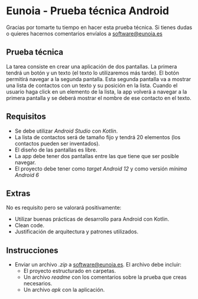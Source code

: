 # Eunoia - Prueba técnica Android
Gracias por tomarte tu tiempo en hacer esta prueba técnica. Si tienes dudas o quieres hacernos comentarios envíalos a <software@eunoia.es>


## Prueba técnica
La tarea consiste en crear una aplicación de dos pantallas. La primera tendrá un botón y un texto (el texto lo utilizaremos más tarde). El botón permitirá navegar a la segunda pantalla. Esta segunda pantalla va a mostrar una lista de contactos con un texto y su posición en la lista. Cuando el usuario haga click en un elemento de la lista, la app volverá a navegar a la primera pantalla y se deberá mostrar el nombre de ese contacto en el texto.


## Requisitos
- Se debe utilizar *Android Studio* con *Kotlin*.
- La lista de contactos será de tamaño fijo y tendrá 20 elementos (los contactos pueden ser inventados).
- El diseño de las pantallas es libre.
- La app debe tener dos pantallas entre las que tiene que ser posible navegar.
- El proyecto debe tener como *target Android 12* y como versión *mínima Android 6*


## Extras
No es requisito pero se valorará positivamente:
- Utilizar buenas prácticas de desarrollo para Android con Kotlin.
- Clean code.
- Justificación de arquitectura y patrones utilizados.


## Instrucciones
- Enviar un archivo *.zip* a <software@eunoia.es>. El archivo debe incluir:
  - El proyecto estructurado en carpetas.
  - Un archivo *readme* con los comentarios sobre la prueba que creas necesarios.
  - Un archivo *apk* con la aplicación.